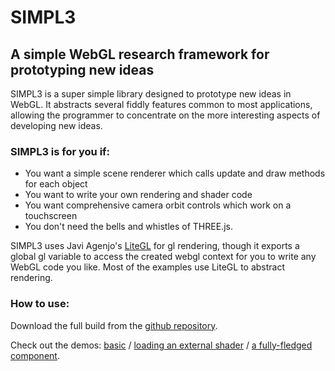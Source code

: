 # SIMPL3
## A simple WebGL research framework for prototyping new ideas
SIMPL3 is a super simple library designed to prototype new ideas in WebGL. It abstracts several fiddly features common to most applications, allowing the programmer to concentrate on the more interesting aspects of developing new ideas.

### SIMPL3 is for you if:
* You want a simple scene renderer which calls update and draw methods for each object
* You want to write your own rendering and shader code
* You want comprehensive camera orbit controls which work on a touchscreen
* You don't need the bells and whistles of THREE.js.

SIMPL3 uses Javi Agenjo's [LiteGL](http://tamats.com/projects/litegl/) for gl rendering, though it exports a global gl variable to access the created webgl context for you to write any WebGL code you like. Most of the examples use LiteGL to abstract rendering.

### How to use:

Download the full build from the [github repository](https://github.com/AlunAlun/SIMPL3/tree/master/build).

Check out the demos: [basic](http://alunevans.info/projects/SIMPL3/demos/basic/) /
 [loading an external shader](http://alunevans.info/projects/SIMPL3/demos/external_shaders/) /
 [a fully-fledged component](http://alunevans.info/projects/SIMPL3/demos/webmesh/).
